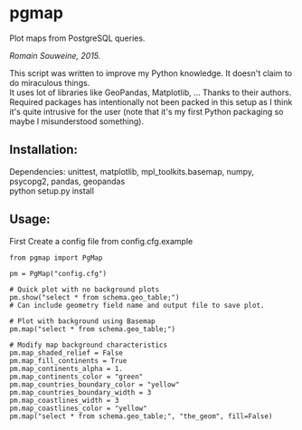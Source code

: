 # pgmap
Plot maps from PostgreSQL queries.    

_Romain Souweine, 2015._   

This script was written to improve my Python knowledge. It doesn't claim to do miraculous things.   
It uses lot of libraries like GeoPandas, Matplotlib, ... Thanks to their authors.      
Required packages has intentionally not been packed in this setup as I think it's quite intrusive for the user (note that it's my first Python packaging so maybe I misunderstood something).   

## Installation:
Dependencies: unittest, matplotlib, mpl_toolkits.basemap, numpy, psycopg2, pandas, geopandas     
python setup.py install  

## Usage:   
First Create a config file from config.cfg.example  
```
from pgmap import PgMap

pm = PgMap("config.cfg")

# Quick plot with no background plots
pm.show("select * from schema.geo_table;") 
# Can include geometry field name and output file to save plot.

# Plot with background using Basemap
pm.map("select * from schema.geo_table;")

# Modify map background characteristics
pm.map_shaded_relief = False
pm.map_fill_continents = True
pm.map_continents_alpha = 1.
pm.map_continents_color = "green"
pm.map_countries_boundary_color = "yellow"
pm.map_countries_boundary_width = 3
pm.map_coastlines_width = 3
pm.map_coastlines_color = "yellow"
pm.map("select * from schema.geo_table;", "the_geom", fill=False)
